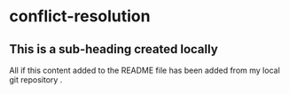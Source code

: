 # conflict-resolution

## This is a sub-heading created locally

All if this content added to the README file has been added from my local git repository . 